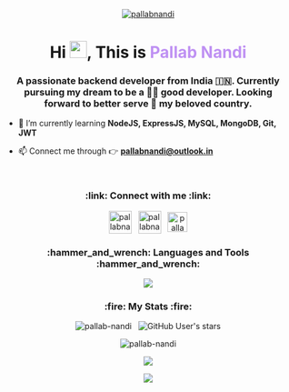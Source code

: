 <p align="center"><a href="https://github.com/pallab-nandi"><img align="center" src="https://blogger.googleusercontent.com/img/b/R29vZ2xl/AVvXsEj4y9xz-JicW_iRNS8Ic4fTEfJhGZBCgucSePNwdjTVBQ1olKJ94HFjkSFhYoQs01vzazQJ6Z_ZmdUD65_bRa6ZTDtlPaBjJxuLLa5veBgPrDYK2QXO4rccTQtaz2RIkZ8aVZXR1nC2IAA4xGgfxWkHIpzzy655IsTCGFcEjY8AHGR6bgW55Cjp__76Ag/s1080/final%20github%20profile.gif" alt="pallabnandi"/></a></p>

<h1 align="center">Hi <img src="https://media.giphy.com/media/hvRJCLFzcasrR4ia7z/giphy.gif" width="30px"/>, This is <span style="color:#BF91F3;">Pallab Nandi</span></h1>
<h3 align="center">A passionate backend developer from India 🇮🇳. Currently pursuing my dream to be a 👨‍💻 good developer. Looking forward to better serve 🙇 my beloved country.</h3>

- 🌱 I’m currently learning **NodeJS, ExpressJS, MySQL, MongoDB, Git, JWT**

- 📫 Connect me through 👉 **pallabnandi@outlook.in**

<br>

<h3 align="center">:link: Connect with me :link:</h3>
<p align="center">
<a href="https://github.com/pallab-nandi" target="blank"><img align="center" src="https://blogger.googleusercontent.com/img/b/R29vZ2xl/AVvXsEiAJRzzr3bvwKmGKjREzhBa5Kb63lN4gOKgarhlyDcaiUefQ3n-1FNaXi8NCkBKio3-F32IFoBnVPegP3yyaxg0_wxGAvqVXTDz4CsLh2UjXUCf5cANyb50AZidy6xgVXS00FB88oFRZFpPJj0_NfS3QEKgne6igtq53ZnWmL6iXOCSCfSo91fcQuJZfQ/s1600/icons8-github-128%20(1).png" alt="pallabnandi" height="40" width="40" /></a> &nbsp;
<a href="https://linkedin.com/in/pallabnandi" target="blank"><img align="center" src="https://blogger.googleusercontent.com/img/b/R29vZ2xl/AVvXsEh9QOjL2NVpzdeFJ9nh71-Q4P5VQYYnOiw6Mt_RXZugPVvDMfkBmZoVO5K5O69QnrL6bulO_gB5LyNZinNQn9SIamy0ITQ3fg9lWHogyDzvehhW7x2LxLMqXsGNUFBlxhTGqoHj0fR5HS56wASj3_FATu9XLwaJRiSNCGbSmxTWZ7QrjLGvMwcTPJE1rw/s1600/icons8-linkedin-144%20(1).png" alt="pallabnandi" height="40" width="40" /></a> &nbsp;
<a href="https://www.leetcode.com/pallab-nandi" target="blank"><img align="center" src="https://blogger.googleusercontent.com/img/b/R29vZ2xl/AVvXsEhCq1xL1tMxFF_-63cWOG5R7Jj4i9oJEYFvIiQsF2oD-7KN5k9W98mw2ooFblUYYwP9sSUjmU1GMZrDB7_0xAEastMyeD7WDHJXhQWjtr1EoZtuFB3CmIGS16wE42o28KXhG9eldtGH6Ls10qZ50PbdJKVMVGgavhCdTZ0cUK8nw4fqYhq-MwaN4MaN9A/s1600/icons8-level-up-your-coding-skills-and-quickly-land-a-job-96.png" alt="pallab-nandi" height="35" width="35" /></a>
</p>

<h3 align="center">:hammer_and_wrench: Languages and Tools :hammer_and_wrench:</h3>
<!-- <p align="center"> <a href="https://developer.mozilla.org/en-US/docs/Web/JavaScript" target="_blank" rel="noreferrer"> <img src="https://blogger.googleusercontent.com/img/b/R29vZ2xl/AVvXsEgzSpHpuPdQtCw7Cj9jE5-0S0kQMmwDVJTndmJcoxsSl7kmeWzH1Os5x1SULJtKJ86K27wfuGgbHnf3iEY3mrVsqvhjleZG4BnoE5O0ZXzpYQiwYhuQFWb5HebhY_dIMh_cgrm7DOf93n_50rE4oM56tN7SjYSxN5POCy10cmzS3PSBBBn8_1uxfUjtwA/s1600/icons8-javascript-144.png" alt="javascript" width="40" height="40"/> </a> &nbsp; <a href="https://nodejs.org" target="_blank" rel="noreferrer"> <img src="https://blogger.googleusercontent.com/img/b/R29vZ2xl/AVvXsEhPbzCtz8mTRJ8Du5sgYM3A8ELD2R5Us5oXoBdES0hxaJzjeitBh3VavgF1ncVeRBIvwrdV9wXCQLH_5sZRUDJzugCYjXYD018YcdPMt1PbF6AC_-uJxmn8MvMRCytKEl-Mcp9DAAVZoSSeCUxYPQ2wmsDvmT6yfrII4ZJxQnbp2mKPmRwh1Usjtiww5Q/s1600/icons8-nodejs-144.png" alt="nodejs" width="40" height="40"/> </a> &nbsp; <a href="https://expressjs.com" target="_blank" rel="noreferrer"> <img src="https://blogger.googleusercontent.com/img/b/R29vZ2xl/AVvXsEhioUqg8fkyD3ZMXuBQdp7dNiGFOZBUi4qoLqO3oaCVCH3Bxx2vS5bJi9JU-rNvE2m0geq0ML55nhEzIltPZJaKqks2tq5O8Ax_HU7_2IPVhO3xgBq2Cp3EAmuoljh3WCeY8xwB1Awdkd_l1MG9qzLKgLaKYLR4dzaNCdEI9RsZNJ8RdqNt8_8z-oM7mw/s1600/icons8-express-js-160.png" alt="express" width="40" height="40"/> </a> &nbsp; <a href="https://git-scm.com/" target="_blank" rel="noreferrer"> <img src="https://blogger.googleusercontent.com/img/b/R29vZ2xl/AVvXsEg0TeLjB47VCoY_UCW2j5IfW7Bw0uKCTX7dSONphKpZ05CrNzaHOfip0USeqyQv7ABnunaNW24vTX_o-WsW7A3fiIzFWwSel7amCGd-YK9sDL42a3G999olS76HtGE-z3rupg0k3Qv_Q1zb55mvS-oVIGU7MLn6CeIq5z_EpN5kaicS78gTgBMLTFGzdA/s1600/icons8-git-144.png" alt="git" width="40" height="40"/> </a> &nbsp; <a href="https://ifttt.com/" target="_blank" rel="noreferrer"> <img src="https://blogger.googleusercontent.com/img/b/R29vZ2xl/AVvXsEiqi85rWuszXmhAXpcQHtHb5FaZzXoNkKB7r-KFypwXlI8hwcYJJGOcyeAHA_PtF34aD8x3-N_yiwuV66vcWu8UI74npmhEYWnyVVjpHVYY-IEvA9ixzmtfiHzTsJgSCLT8Ayzv321q_fuUvyKTjszqoZF2luQ4Ee9mjbdJDP_lSU-X8KLWevqPiUB4qg/s1600/icons8-ifttt-144.png" alt="ifttt" width="40" height="40"/> </a> &nbsp; <a href="https://www.linux.org/" target="_blank" rel="noreferrer"> <img src="https://blogger.googleusercontent.com/img/b/R29vZ2xl/AVvXsEibeP4gX8BaYVd-iQ7EiLL5ZhBIJSnBkVT4nt4IvNU_36ZZ5vsvT_3AmwDTcQ5hJyu9EOMCDUaZa_Le2sOoeuUIS9wROrfWnzelpnksRMoIFsAHJ3MUD9Ob7ndxLVZ4aqbeOH4pkboL1PK3RrTRvgEnfpskNZ2doirY6uZyjs2XZEWxluZwWdD1t1y2MQ/s1600/icons8-linux-96.png" alt="linux" width="40" height="40"/> </a> &nbsp; <a href="https://www.mongodb.com/" target="_blank" rel="noreferrer"> <img src="https://blogger.googleusercontent.com/img/b/R29vZ2xl/AVvXsEiF47mB1kclqZccpj4IZ2MSbwBf_d51CkRvb0WSOTIfEXFLiT-CMI9gVLXHKRnXepl3XgVPv9EhOcxaeqTtgUrvQJfrX6QZSuFxXEIFOp805ynQdwPlUQDXpP9JYuu27ueXUwzxLnoxX-IUeDhGpNGP5qyZur2tRNgEsU9ME66ilGbmby7WAhIkY2kG2Q/s1600/icons8-mongodb-a-cross-platform-document-oriented-database-program-96.png" alt="mongodb" width="40" height="40"/> </a> &nbsp; <a href="https://www.mysql.com/" target="_blank" rel="noreferrer"> <img src="https://blogger.googleusercontent.com/img/b/R29vZ2xl/AVvXsEji5pAqQtYGYDG11Gg9gIKkdoeW_HlBqPtg50rE8NRSJ8FwVM-pR4pwZrch6BZJJW-RRqbuwVxeSnQoz50CQ98CENTXQO3JNvLzzledrUUg0dhwL8t-9Zh94dEiCer74BZqbsM7oNwVYD5hUhGIf2SSo8cKj7SiRT3GyOT-uGCHFiuVat0xWyV1JD3ElA/s1600/icons8-mysql-logo-144.png" alt="mysql" width="40" height="40"/> </a> &nbsp; <a href="https://postman.com" target="_blank" rel="noreferrer"> <img src="https://blogger.googleusercontent.com/img/b/R29vZ2xl/AVvXsEjpDO9v7iQGJv8yfwV_7QuAgYy7PwCnbQIc9VvaBS_o7UVjNc488JO5CRo8G4yPOk-1njs57LTYpXXa8Hpuo4sBxDE5R9ZhTd_10ngGVe_ANbDSio65mzQHLndw6jlTL5L_WReRdNfFjFtzB7EVVQ7ovfwCejOBsUx1LYOoC7P6zTr-Q93J3A03_oVWvQ/s1600/icons8-postman-is-the-only-complete-api-development-environment-96.png" alt="postman" width="40" height="40"/> </a> </p> -->

<p align="center">
  <a href="https://github.com/pallab-nandi">
    <img src="https://skillicons.dev/icons?i=js,nodejs,express,mysql,mongodb,git,github,html,css,linux" />
  </a>
</p>

<h3 align="center">:fire: My Stats :fire:</h3>

<p align="center"> <img src="https://komarev.com/ghpvc/?username=pallab-nandi&label=Profile%20views&color=BF91F3&style=for-the-badge&labelColor=1A1B27" alt="pallab-nandi" /> &nbsp; <img alt="GitHub User's stars" src="https://img.shields.io/github/stars/pallab-nandi?color=BF91F3&logo=github&style=for-the-badge"> </p>

<!-- <p align="center"><img align="center" src="https://github-readme-stats.vercel.app/api/top-langs/?username=pallab-nandi&theme=tokyonight" width="400px" alt="pallab-nandi" /></p> -->

<p align="center"><img align="center" src="http://github-profile-summary-cards.vercel.app/api/cards/stats?username=pallab-nandi&theme=tokyonight" alt="pallab-nandi" /></p>

<p align="center"><img src="https://github-readme-streak-stats.herokuapp.com?user=pallab-nandi&theme=tokyonight" /></p>

<p align="center"><img align="center" src="http://github-profile-summary-cards.vercel.app/api/cards/profile-details?username=pallab-nandi&theme=tokyonight" /></p>
